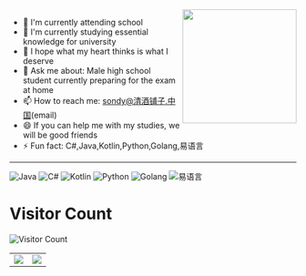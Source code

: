 <!--
**wleelw/wleelw** is a ✨ _special_ ✨ repository because its `README.md` (this file) appears on your GitHub profile.

Here are some ideas to get you started:

- 🔭 I’m currently working on ...
- 🌱 I’m currently learning ...
- 👯 I’m looking to collaborate on ...
- 🤔 I’m looking for help with ...
- 💬 Ask me about ...
- 📫 How to reach me: ...
- 😄 Pronouns: ...
- ⚡ Fun fact: ...
-->

<img align="right" src="https://avatars.githubusercontent.com/wleelw" width="200px" />

- 🔭 I'm currently attending school
- 🌱 I'm currently studying essential knowledge for university
- 👯 I hope what my heart thinks is what I deserve
- 💬 Ask me about: Male high school student currently preparing for the exam at home
- 📫 How to reach me: sondy@清酒铺子.中国(email)
- 😄 If you can help me with my studies, we will be good friends
- ⚡ Fun fact: C#,Java,Kotlin,Python,Golang,易语言

---

![Java](https://img.shields.io/badge/Language-Java-%23007FFF) ![C#](https://img.shields.io/badge/Language-C%23-%239400D3) ![Kotlin](https://img.shields.io/badge/Language-Kotlin-%23DCD0FF) ![Python](https://img.shields.io/badge/Language-Python-%2398FB98) ![Golang](https://img.shields.io/badge/Language-Golang-%236495ED) ![易语言](https://img.shields.io/badge/Language-易语言-%23C0C0C0)

# Visitor Count
![Visitor Count](https://profile-counter.glitch.me/wleelw/count.svg)

<table>
    <tr>
        <td >
            <center><img src="https://github-readme-stats.vercel.app/api?username=wleelw&show_icons=true&hide_border=true&theme=chartreuse-dark" ></center>
        </td>
        <td >
            <center><img src="https://github-readme-stats.vercel.app/api?username=wleelw&show_icons=true&hide_border=true&theme=highcontrast" ></center>
        </td>
    </tr>
</table>
